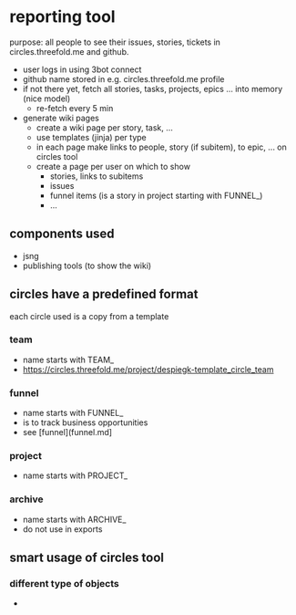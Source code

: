 # reporting tool

purpose: all people to see their issues, stories, tickets in circles.threefold.me and github.

- user logs in using 3bot connect
- github name stored in e.g. circles.threefold.me profile
- if not there yet, fetch all stories, tasks, projects, epics ... into memory (nice model)
    - re-fetch every 5 min
- generate wiki pages 
  - create a wiki page per story, task, ...
  - use templates (jinja) per type 
  - in each page make links to people, story (if subitem), to epic, ... on circles tool
  - create a page per user on which to show
    - stories, links to subitems
    - issues
    - funnel items (is a story in project starting with FUNNEL_)
    - ...

## components used

- jsng
- publishing tools (to show the wiki)

## circles have a predefined format

each circle used is a copy from a template

### team

- name starts with TEAM_
- https://circles.threefold.me/project/despiegk-template_circle_team

### funnel

- name starts with FUNNEL_
- is to track business opportunities
- see [funnel](funnel.md]

### project

- name starts with PROJECT_


### archive

- name starts with ARCHIVE_
- do not use in exports


## smart usage of circles tool

### different type of objects


- 
